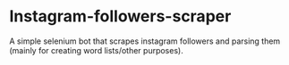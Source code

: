 # Instagram-followers-scraper
A simple selenium bot that scrapes instagram followers and parsing them (mainly for creating word lists/other purposes).
